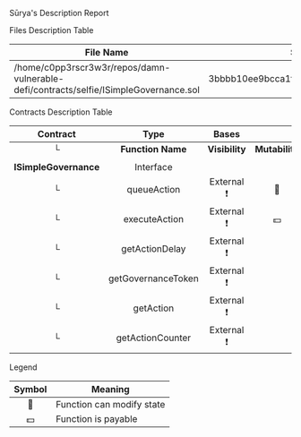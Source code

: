  Sūrya's Description Report

 Files Description Table


|  File Name  |  SHA-1 Hash  |
|-------------|--------------|
| /home/c0pp3rscr3w3r/repos/damn-vulnerable-defi/contracts/selfie/ISimpleGovernance.sol | 3bbbb10ee9bcca1f4a46b00a7b18bccb77a20e87 |


 Contracts Description Table


|  Contract  |         Type        |       Bases      |                  |                 |
|:----------:|:-------------------:|:----------------:|:----------------:|:---------------:|
|     └      |  **Function Name**  |  **Visibility**  |  **Mutability**  |  **Modifiers**  |
||||||
| **ISimpleGovernance** | Interface |  |||
| └ | queueAction | External ❗️ | 🛑  |NO❗️ |
| └ | executeAction | External ❗️ |  💵 |NO❗️ |
| └ | getActionDelay | External ❗️ |   |NO❗️ |
| └ | getGovernanceToken | External ❗️ |   |NO❗️ |
| └ | getAction | External ❗️ |   |NO❗️ |
| └ | getActionCounter | External ❗️ |   |NO❗️ |


 Legend

|  Symbol  |  Meaning  |
|:--------:|-----------|
|    🛑    | Function can modify state |
|    💵    | Function is payable |
